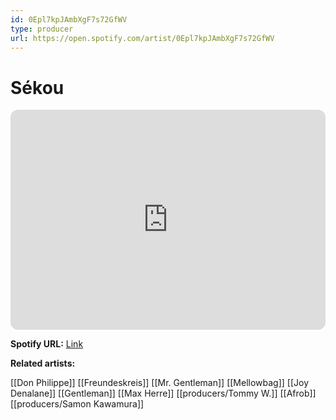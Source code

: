 ```yaml
---
id: 0Epl7kpJAmbXgF7s72GfWV
type: producer
url: https://open.spotify.com/artist/0Epl7kpJAmbXgF7s72GfWV
---
```

# Sékou

<iframe style="border-radius:12px" src="https://open.spotify.com/embed/artist/0Epl7kpJAmbXgF7s72GfWV" width="100%" height="352" frameBorder="0" allowfullscreen="" allow="autoplay; clipboard-write; encrypted-media; fullscreen; picture-in-picture" loading="lazy"></iframe>

**Spotify URL:** [Link](https://open.spotify.com/artist/0Epl7kpJAmbXgF7s72GfWV)

**Related artists:**

[[Don Philippe]]
[[Freundeskreis]]
[[Mr. Gentleman]]
[[Mellowbag]]
[[Joy Denalane]]
[[Gentleman]]
[[Max Herre]]
[[producers/Tommy W.]]
[[Afrob]]
[[producers/Samon Kawamura]]
